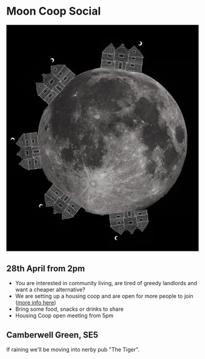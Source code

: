 # Moon Coop Social

![image](./moon_house.jpg)

## 28th April from 2pm

- You are interested in community living, are tired of greedy landlords and want a cheaper alternative?
- We are setting up a housing coop and are open for more people to join ([more info here](https://moon.coop))
- Bring some food, snacks or drinks to share
- Housing Coop open meeting from 5pm

## Camberwell Green, SE5

If raining we'll be moving into nerby pub "The Tiger".
